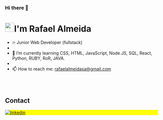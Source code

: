 ### Hi there 👋


<h1 align="left"><img src="https://raw.githubusercontent.com/kaueMarques/kaueMarques/master/hi.gif" height="30px">I'm Rafael Almeida</h1>

- 🔥 Junior Web Developer (fullstack)
- 
- 🌱 I’m currently learning CSS, HTML, JavaScript, Node.JS, SQL, React, Python, RUBY, RoR, JAVA.
- 
- 📫 How to reach me: rafaelalmeidasa@gmail.com

<!--

<br><br>

## 🛠 &nbsp;Tech Stack

![JavaScript](https://img.shields.io/badge/-JavaScript-05122A?style=flat&logo=javascript)&nbsp;
![Node.js](https://img.shields.io/badge/-Node.js-05122A?style=flat&logo=node.js)&nbsp;
![HTML](https://img.shields.io/badge/-HTML-05122A?style=flat&logo=HTML5)&nbsp;
![CSS](https://img.shields.io/badge/-CSS-05122A?style=flat&logo=CSS3&logoColor=1572B6)&nbsp;
![React](https://img.shields.io/badge/-React-05122A?style=flat&logo=react)&nbsp;
![Git](https://img.shields.io/badge/-Git-05122A?style=flat&logo=git)&nbsp;
![GitHub](https://img.shields.io/badge/-GitHub-05122A?style=flat&logo=github)&nbsp;
![Markdown](https://img.shields.io/badge/-Markdown-05122A?style=flat&logo=markdown)&nbsp;
![Visual Studio Code](https://img.shields.io/badge/-Visual%20Studio%20Code-05122A?style=flat&logo=visual-studio-code&logoColor=007ACC)&nbsp;
![PostgreSQL](https://img.shields.io/badge/-PostgreSQL-05122A?style=flat&logo=postgresql)&nbsp;
![SQLite](https://img.shields.io/badge/-SQLite-05122A?style=flat&logo=sqlite)&nbsp;

<br><br>

## ⚙️ &nbsp;GitHub Analytics

<p align="left">
<img width="530em" src="https://github-readme-stats.vercel.app/api?username=maykbrito&show_icons=true&theme=vision-friendly-dark" alt="maykbrito's stats"/>
<img width="530em" src="https://github-readme-stats.vercel.app/api/top-langs/?username=maykbrito&layout=compact&theme=vision-friendly-dark" alt="maykbrito's most languages"/>
</p>
-->

<br><br>

## Contact

  
<p align="left" style="background:yellow">
<a href="https://www.linkedin.com/in/rafael-almeida-desenvolvedor/" target="_blank">
  <img align="center" src="![image](https://github.com/ralmeidasa/ralmeidasa/assets/126121705/6ce98a59-773d-4221-b4e9-90df56fca314)
" alt="linkedin"/>
</a>
</p>


